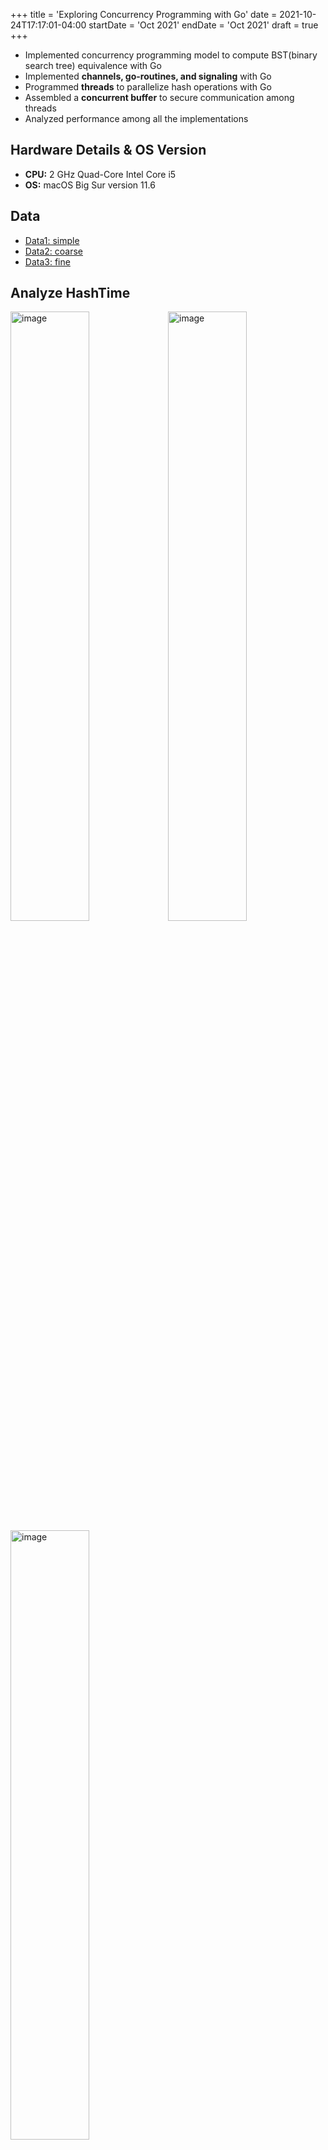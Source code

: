 +++
title = 'Exploring Concurrency Programming with Go'
date = 2021-10-24T17:17:01-04:00
startDate = 'Oct 2021'
endDate = 'Oct 2021'
draft = true
+++

- Implemented concurrency programming model to compute BST(binary search tree) equivalence with Go
- Implemented **channels, go-routines, and signaling** with Go
- Programmed **threads** to parallelize hash operations with Go
- Assembled a **concurrent buffer** to secure communication among threads
- Analyzed performance among all the implementations
<!--more-->

## Hardware Details & OS Version
- **CPU:** 2 GHz Quad-Core Intel Core i5
- **OS:** macOS Big Sur version 11.6

## Data
- <a href="/datasets/go_tree_comparison/simple.txt">Data1: simple</a>
- <a href="/datasets/go_tree_comparison/coarse.txt">Data2: coarse</a>
- <a href="/datasets/go_tree_comparison/fine.txt">Data3: fine</a>

## Analyze HashTime
<img src="../images/go_tree_1.png" alt="image" width="50%" height="auto" style="float: left">
<img src="../images/go_tree_2.png" alt="image" width="50%" height="auto" style="float: right">
<img src="../images/go_tree_3.png" alt="image" width="50%" height="auto" style="float: center">

<!-- ![HashTime of Simple](images/go_tree_1.png)
![HashTime of Coarse](images/go_tree_2.png)
![HashTime of Fine](images/go_tree_3.png) -->

> Fig. 1. Hash value computing time compared to Goroutines. Different input files has different hash-workers experiments. Computing time are all measured in seconds.  The x-axis represents the number of hash-workers.

- The above graph shows the computing time for each BST hashes. The red circle indicates the number of hash-workers equal to the input size for a specific input file, for example, “simple.txt” has an input size of 12. When the input size is small, the sequential version is the fastest. The main reason is that our CPU can solve the problem very fast in sequential when the input size is small and the overhead of the data communication in parallel also influence the performance, and thus in small input size case, the sequential version is the fastest. In a small input size case, the sequential version is about 5X times faster than my second implementation that iterates over the available BSTs. However, when the input size increases and the input dimension increases, we can see from the above graph that the program can get benefit from Goroutine implementations compared to the sequential version. 

- My second implementation has better performance than my first implementation in “coarse.txt” and “fine.txt” cases. The main reason is that my laptop has 4 core CPUs, when the number of goroutines reaches the number of cores of my laptop, it can map different jobs to different CPU processors. As the second graph shows, the benefits of parallelism without high amounts of overhead have significant improvement when the number of hash-workers is 4. The third graph above has the same trend when the number of hash-worker is 4. My second implementation performs about 4X times better than my first implementation in both these cases. 

- Go can manage goroutines very well. The main reason is that goroutines have growable segmented stacks and they grows as needed, and the Go runtime does the scheduling, not the OS.

- However, I still think we have to worry about or pay attention to the number of goroutines because when we know the hardware, we can get the best performance for our program. 

- If the number of goroutines is less than the number of CPU cores, the program cannot get the best performance on specific hardware even if the Go runtime can schedule the goroutine very well. If the number of goroutines is much more than the number of CPU cores, it will also have some overhead when creating the segment stack even if only 3 registers need when goroutine switch context, and thus I think we also can’t get ideal performance on this setup. In both “coarse.txt” and “fine.txt” cases, I can get the best performance when my second implementation has 4 hash-workers which is the number of the CPU cores and it can also get ideal performance when the number of hash-workers is in a reasonable range. So I think this is kind of proof.

## Analyze Averaged HashGroupTime
<img src="../images/go_tree_4.png" alt="image" width="50%" height="auto" style="float: left">
<img src="../images/go_tree_5.png" alt="image" width="50%" height="auto" style="float: right">
<img src="../images/go_tree_6.png" alt="image" width="50%" height="auto" style="float: center">

<!-- ![Averaged HashGroupTime of Simple](images/go_tree_4.png)
![Averaged HashGroupTime of Coarse](images/go_tree_5.png)
![Averaged HashGroupTime of Fine](images/go_tree_6.png) -->

> Fig. 2. Averaged hashGroupTime for different input file. There are four different implementations tested on each input file: Sequential version, Channel version, Lock version and Extra Implementation for extra credit. All computing time are measured in seconds. 

- In the “simple.txt” scenario, the sequential version implementation is the fastest. In both the “coarse.txt” and “fine.txt” scenarios, the Channel version implementation is the fastest. The main reason is that when the input size is small, the concurrency mechanism has the drawback that it has to communicate between other goroutines when modifying shared data and in this scenario, this has a significant influence. However, when the input size is large like in the “coarse.txt” case which almost doesn’t have a high amount of overhead, we can see both the Channel version and Lock version can have better performance than the Sequential version and Channel version is the fastest.

- In addition, when it comes to the “fine.txt” case, the program also has better performance on the Channel version and the Lock version implementation than the Sequential version, this indicates that our program can scale great in both cases and Channel also is the fastest. 

- The third implementation has more overhead because other threads must wait for the lock to unlock, and in this trying to unlock process, increases the complexity and overhead. We have to handle the lock and unlock procedure by ourselves.

- In the “coarse.txt” case, the Channel version is 2.5X faster than a single thread, and the Lock version is 2.4X faster than a single thread. In addition, the channel implementation is much simpler, the main reason is that I don’t have to worry about the lock, the channel is threaded safe and only one channel changes the data at a time. Furthermore, this result in the channel version has a much simpler implementation, because the channel implicitly handles the lock mechanism, and thus the channel in Go is threaded safe. We don’t have to bother with lock explicitly and this decreases lots of complexity.
 
- For extra credits, I also implement fine-grain synchronization to allow up to data-workers threads to access the data structure at once. It was not access to the shared data structure a bottleneck before. The main reason is that even if it has more parallelism it also has more overhead and it also has to wait for other threads to unlock the shared data structure. These extra implementations also are not simpler than the previous three implementations, because we have to handle the different threads to access data and avoid concurrency errors.

## Analyze Averaged CompareTreeTime
<img src="../images/go_tree_7.png" alt="image" width="50%" height="auto" style="float: left">
<img src="../images/go_tree_8.png" alt="image" width="50%" height="auto" style="float: right">
<img src="../images/go_tree_9.png" alt="image" width="50%" height="auto" style="float: center">

<!-- ![Averaged CompareTreeTime of Simple](images/go_tree_7.png)
![Averaged CompareTreeTime of Coarse](images/go_tree_8.png)
![Averaged CompareTreeTime of Fine](images/go_tree_9.png) -->

> Fig. 3. Averaged compareTreeTime for different input file. There are three different implementation for each input file: Sequential, Goroutine per BST and Concurrent Buffer. All computing time measured in seconds.

- The above graph shows the compareTreeTime for each input file on different implementations. When comparing the performance of different implementations, the Go per BST has better performance than the Concurrent Buffer, and the Go per BST implementation also has less complexity than the Concurrent Buffer implementation. The main reason is that when we explore concurrent buffer implementation we have to contain mutex to prevent concurrency errors and it also has additional conditional variables to deal with the buffer size. And thus the Go per BST has better performance and less complexity and less overhead. 

- Even if the Concurrent buffer is slower than the Go per BST, it still has better performance than a single thread. The Concurrent buffer is 2X faster than single thread implementation and the Go per BST is 2.3X faster than single thread implementation in the “coarse.txt” case. In the “fine.txt” case, the Concurrent buffer is 1.3X faster than single thread implementation and the Go per BST has 2.8X faster than single thread implementation. It is not worth managing the thread pool, because the go can handle the goroutines correctly most of the time if we give a reasonable number of goroutines in our program. In addition, managing the thread pool also increases the complexity and overhead of our program.

- At last, I spent about 11 days in this lab. I don’t have Golang experience before, and thus I spent 3 days on Golang syntax and concurrent knowledge and the other 8 days to work out the result and the report. Although I spent tons of time on this lab, I like the experience in this lab, because I learned a lot from it, like how to debugging and how to manage goroutines and channel correctly, etc. Thanks!
